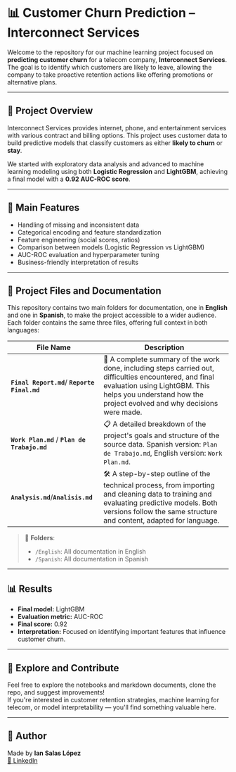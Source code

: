 # 📊 Customer Churn Prediction – Interconnect Services

Welcome to the repository for our machine learning project focused on **predicting customer churn** for a telecom company, **Interconnect Services**. The goal is to identify which customers are likely to leave, allowing the company to take proactive retention actions like offering promotions or alternative plans.

---

## 📌 Project Overview

Interconnect Services provides internet, phone, and entertainment services with various contract and billing options. This project uses customer data to build predictive models that classify customers as either **likely to churn** or **stay**.

We started with exploratory data analysis and advanced to machine learning modeling using both **Logistic Regression** and **LightGBM**, achieving a final model with a **0.92 AUC-ROC score**.

---

## 🚀 Main Features

- Handling of missing and inconsistent data  
- Categorical encoding and feature standardization  
- Feature engineering (social scores, ratios)  
- Comparison between models (Logistic Regression vs LightGBM)  
- AUC-ROC evaluation and hyperparameter tuning  
- Business-friendly interpretation of results  

---

## 📁 Project Files and Documentation

This repository contains two main folders for documentation, one in **English** and one in **Spanish**, to make the project accessible to a wider audience.  
Each folder contains the same three files, offering full context in both languages:

| File Name           | Description |
|---------------------|-------------|
| **`Final Report.md`**/ **`Reporte Final.md`** | 📘 A complete summary of the work done, including steps carried out, difficulties encountered, and final evaluation using LightGBM. This helps you understand how the project evolved and why decisions were made. |
| **`Work Plan.md`** / **`Plan de Trabajo.md`** | 📋 A detailed breakdown of the project's goals and structure of the source data. Spanish version: `Plan de Trabajo.md`, English version: `Work Plan.md`. |
| **`Analysis.md`**/**`Analisis.md`**  | 🛠️ A step-by-step outline of the technical process, from importing and cleaning data to training and evaluating predictive models. Both versions follow the same structure and content, adapted for language. |

> 📂 **Folders**:
> - `/English`: All documentation in English  
> - `/Spanish`: All documentation in Spanish

---

## 📊 Results

- **Final model:** LightGBM  
- **Evaluation metric:** AUC-ROC  
- **Final score:** 0.92  
- **Interpretation:** Focused on identifying important features that influence customer churn.

---

## 🙌 Explore and Contribute

Feel free to explore the notebooks and markdown documents, clone the repo, and suggest improvements!  
If you're interested in customer retention strategies, machine learning for telecom, or model interpretability — you'll find something valuable here.

---

## 🔗 Author

Made by **Ian Salas López**  
[🔗 LinkedIn](https://www.linkedin.com/in/ian-salas-l%C3%B3pez-612b76238/)
